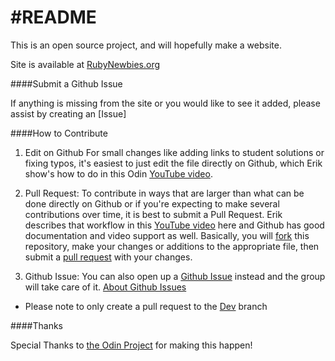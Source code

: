 #README
=========
This is an open source project, and will hopefully make a website. 

Site is available at [RubyNewbies.org](rubynewb.herokuapp.com)

####Submit a Github Issue

If anything is missing from the site or you would like to see it added, please assist by creating an [Issue]

####How to Contribute

1.	Edit on Github For small changes like adding links to student solutions or fixing typos, it's easiest to just edit the file directly on Github, which Erik show's how to do in this Odin [YouTube video](https://www.youtube.com/watch?v=V74l_zS1x8E).

2.	Pull Request: To contribute in ways that are larger than what can be done directly on Github or if you're expecting to make several contributions over time, it is best to submit a Pull Request. Erik describes that workflow in this [YouTube video](https://www.youtube.com/watch?v=V74l_zS1x8E) here and Github has good documentation and video support as well. Basically, you will [fork](https://help.github.com/articles/fork-a-repo) this repository, make your changes or additions to the appropriate file, then submit a [pull request](https://help.github.com/articles/using-pull-requests) with your changes.

3.	Github Issue: You can also open up a [Github Issue](https://github.com/brianllamar/rubynewb/issues) instead and the group will take care of it. [About Github Issues](https://github.com/theodinproject/curriculum/issues)

- Please note to only create a pull request to the [Dev](https://github.com/brianllamar/rubynewb/tree/dev) branch

####Thanks

Special Thanks to [the Odin Project](http://www.theodinproject.com/) for making this happen!
